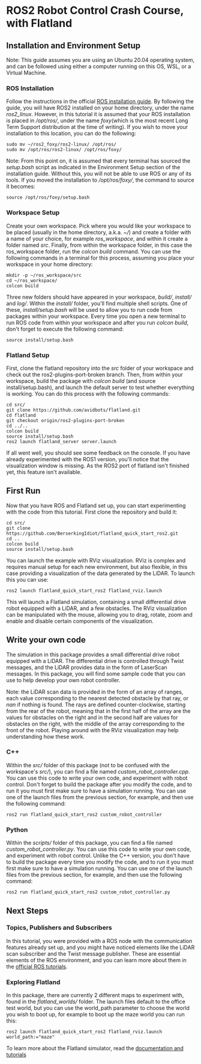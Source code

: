 # ROS2 Robot Control Crash Course, with Flatland

## Installation and Environment Setup

Note: This guide assumes you are using an Ubuntu 20.04 operating system, and can be followed using either a computer running on this OS, WSL, or a Virtual Machine.

### ROS Installation

Follow the instructions in the official [ROS installation guide](https://docs.ros.org/en/foxy/Installation/Ubuntu-Install-Binary.html). By following the guide, you will have ROS2 installed on your home directory, under the name _ros2\_linux_. However, in this tutorial it is assumed that your ROS installation is placed in _/opt/ros/_, under the name _foxy_(which is the most recent Long Term Support distribution at the time of writing). If you wish to move your installation to this location, you can do the following:
```
sudo mv ~/ros2_foxy/ros2-linux/ /opt/ros/
sudo mv /opt/ros/ros2-linux/ /opt/ros/foxy/
```

Note: From this point on, it is assumed that every terminal has sourced the _setup.bash_ script as indicated in the Environment Setup section of the installation guide. Without this, you will not be able to use ROS or any of its tools. If you moved the installation to _/opt/ros/foxy/_, the command to source it becomes:
```
source /opt/ros/foxy/setup.bash
```

### Workspace Setup

Create your own workspace. Pick where you would like your workspace to be placed (usually in the home directory, a.k.a. _~/_) and create a folder with a name of your choice, for example _ros\_workspace_, and within it create a folder named _src_. Finally, from within the workspace folder, in this case the ros_workspace folder, run the _colcon build_ command. You can use the following commands in a terminal for this process, assuming you place your workspace in your home directory:

```
mkdir -p ~/ros_workspace/src
cd ~/ros_workspace/
colcon build
```

Three new folders should have appeared in your workspace, _build/_, _install/_ and _log/_. Within the _install/_ folder, you'll find multiple shell scripts. One of these, _install/setup.bash_ will be used to allow you to run code from packages within your workspace. Every time you open a new terminal to run ROS code from within your workspace and after you run _colcon build_, don't forget to execute the following command:

```
source install/setup.bash
```

### Flatland Setup

First, clone the flatland repository into the _src_ folder of your workspace and check out the ros2-plugins-port-broken branch. Then, from within your workspace, build the package with _colcon build_ (and source install/setup.bash), and launch the default server to test whether everything is working. You can do this process with the following commands:

```
cd src/
git clone https://github.com/avidbots/flatland.git
cd flatland
git checkout origin/ros2-plugins-port-broken
cd ../..
colcon build
source install/setup.bash
ros2 launch flatland_server server.launch
```

If all went well, you should see some feedback on the console. If you have already experimented with the ROS1 version, you'll notice that the visualization window is missing. As the ROS2 port of flatland isn't finished yet, this feature isn't available.

## First Run

Now that you have ROS and Flatland set up, you can start experimenting with the code from this tutorial. First clone the repository and build it:
```
cd src/
git clone https://github.com/BerserkingIdiot/flatland_quick_start_ros2.git
cd ..
colcon build
source install/setup.bash
```
You can launch the example with RViz visualization. RViz is complex and requires manual setup for each new environment, but also flexible, in this case providing a visualization of the data generated by the LiDAR. To launch this you can use:
```
ros2 launch flatland_quick_start_ros2 flatland_rviz.launch
```
This will launch a Flatland simulation, containing a small differential drive robot equipped with a LiDAR, and a few obstacles. The RViz visualization can be manipulated with the mouse, allowing you to drag, rotate, zoom and enable and disable certain components of the visualization.

## Write your own code

The simulation in this package provides a small differential drive robot equipped with a LiDAR. The differential drive is controlled through Twist messages, and the LiDAR provides data in the form of LaserScan messages. In this package, you will find some sample code that you can use to help develop your own robot controller.

Note: the LiDAR scan data is provided in the form of an array of ranges, each value corresponding to the nearest detected obstacle by that ray, or _nan_ if nothing is found. The rays are defined counter-clockwise, starting from the rear of the robot, meaning that in the first half of the array are the values for obstacles on the right and in the second half are values for obstacles on the right, with the middle of the array corresponding to the front of the robot. Playing around with the RViz visualization may help understanding how these work.

### C++

Within the _src/_ folder of this package (not to be confused with the workspace's _src/_), you can find a file named _custom\_robot\_controller.cpp_. You can use this code to write your own code, and experiment with robot control. Don't forget to build the package after you modify the code, and to run it you must first make sure to have a simulation running. You can use one of the launch files from the previous section, for example, and then use the following command:
```
ros2 run flatland_quick_start_ros2 custom_robot_controller
```
 
### Python

Within the _scripts/_ folder of this package, you can find a file named _custom\_robot\_controller.py_. You can use this code to write your own code, and experiment with robot control. Unlike the C++ version, you don't have to build the package every time you modify the code, and to run it you must first make sure to have a simulation running. You can use one of the launch files from the previous section, for example, and then use the following command:
```
ros2 run flatland_quick_start_ros2 custom_robot_controller.py
```

## Next Steps

### Topics, Publishers and Subscribers

In this tutorial, you were provided with a ROS node with the communication features already set up, and you might have noticed elements like the LiDAR scan subscriber and the Twist message publisher. These are essential elements of the ROS environment, and you can learn more about them in the [official ROS tutorials](https://docs.ros.org/en/foxy/Tutorials.html).

### Exploring Flatland

In this package, there are currently 2 different maps to experiment with, found in the _flatland\_worlds/_ folder. The launch files default to the office test world, but you can use the world_path parameter to choose the world you wish to boot up, for example to boot up the maze world you can run this:
```
ros2 launch flatland_quick_start_ros2 flatland_rviz.launch world_path:="maze" 
```

To learn more about the Flatland simulator, read the [documentation and tutorials](https://flatland-simulator.readthedocs.io/en/latest/)